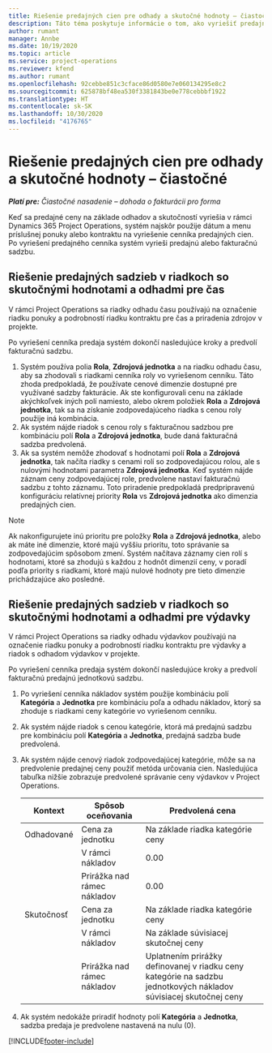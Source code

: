 ```yaml
---
title: Riešenie predajných cien pre odhady a skutočné hodnoty – čiastočné
description: Táto téma poskytuje informácie o tom, ako vyriešiť predajné ceny pre odhady a skutočné hodnoty.
author: rumant
manager: Annbe
ms.date: 10/19/2020
ms.topic: article
ms.service: project-operations
ms.reviewer: kfend
ms.author: rumant
ms.openlocfilehash: 92cebbe851c3cface86d0580e7e060134295e8c2
ms.sourcegitcommit: 625878bf48ea530f3381843be0e778cebbbf1922
ms.translationtype: HT
ms.contentlocale: sk-SK
ms.lasthandoff: 10/30/2020
ms.locfileid: "4176765"
---
```

# <a name="resolve-sales-prices-for-estimates-and-actuals---lite"></a>Riešenie predajných cien pre odhady a skutočné hodnoty – čiastočné

_**Platí pre:** Čiastočné nasadenie – dohoda o fakturácii pro forma_

Keď sa predajné ceny na základe odhadov a skutočností vyriešia v rámci Dynamics 365 Project Operations, systém najskôr použije dátum a menu príslušnej ponuky alebo kontraktu na vyriešenie cenníka predajných cien. Po vyriešení predajného cenníka systém vyrieši predajnú alebo fakturačnú sadzbu.

## <a name="resolve-sales-rates-on-actual-and-estimate-lines-for-time"></a>Riešenie predajných sadzieb v riadkoch so skutočnými hodnotami a odhadmi pre čas

V rámci Project Operations sa riadky odhadu času používajú na označenie riadku ponuky a podrobností riadku kontraktu pre čas a priradenia zdrojov v projekte.

Po vyriešení cenníka predaja systém dokončí nasledujúce kroky a predvolí fakturačnú sadzbu.

1. Systém používa polia **Rola**, **Zdrojová jednotka** a na riadku odhadu času, aby sa zhodovali s riadkami cenníka roly vo vyriešenom cenníku. Táto zhoda predpokladá, že používate cenové dimenzie dostupné pre využívané sadzby fakturácie. Ak ste konfigurovali cenu na základe akýchkoľvek iných polí namiesto, alebo okrem položiek **Rola** a **Zdrojová jednotka**, tak sa na získanie zodpovedajúceho riadka s cenou roly použije iná kombinácia.
2. Ak systém nájde riadok s cenou roly s fakturačnou sadzbou pre kombináciu polí **Rola** a **Zdrojová jednotka**, bude daná fakturačná sadzba predvolená.
3. Ak sa systém nemôže zhodovať s hodnotami polí **Rola** a **Zdrojová jednotka**, tak načíta riadky s cenami rolí so zodpovedajúcou rolou, ale s nulovými hodnotami parametra **Zdrojová jednotka**. Keď systém nájde záznam ceny zodpovedajúcej role, predvolene nastaví fakturačnú sadzbu z tohto záznamu. Toto priradenie predpokladá predpripravenú konfiguráciu relatívnej priority **Rola** vs **Zdrojová jednotka** ako dimenzia predajných cien.

> [!NOTE]
> Ak nakonfigurujete inú prioritu pre položky **Rola** a **Zdrojová jednotka**, alebo ak máte iné dimenzie, ktoré majú vyššiu prioritu, toto správanie sa zodpovedajúcim spôsobom zmení. Systém načítava záznamy cien rolí s hodnotami, ktoré sa zhodujú s každou z hodnôt dimenzií ceny, v poradí podľa priority s riadkami, ktoré majú nulové hodnoty pre tieto dimenzie prichádzajúce ako posledné.

## <a name="resolve-sales-rates-on-actual-and-estimate-lines-for-expense"></a>Riešenie predajných sadzieb v riadkoch so skutočnými hodnotami a odhadmi pre výdavky

V rámci Project Operations sa riadky odhadu výdavkov používajú na označenie riadku ponuky a podrobností riadku kontraktu pre výdavky a riadok s odhadom výdavkov v projekte.

Po vyriešení cenníka predaja systém dokončí nasledujúce kroky a predvolí fakturačnú predajnú jednotkovú sadzbu.

1. Po vyriešení cenníka nákladov systém použije kombináciu polí **Kategória** a **Jednotka** pre kombináciu poľa a odhadu nákladov, ktorý sa zhoduje s riadkami ceny kategórie vo vyriešenom cenníku.
2. Ak systém nájde riadok s cenou kategórie, ktorá má predajnú sadzbu pre kombináciu polí **Kategória** a **Jednotka**, predajná sadzba bude predvolená.
3. Ak systém nájde cenový riadok zodpovedajúcej kategórie, môže sa na predvolenie predajnej ceny použiť metóda určovania cien. Nasledujúca tabuľka nižšie zobrazuje predvolené správanie ceny výdavkov v Project Operations.

    | Kontext | Spôsob oceňovania | Predvolená cena |
    | --- | --- | --- |
    | Odhadované | Cena za jednotku | Na základe riadka kategórie ceny |
    | &nbsp; | V rámci nákladov | 0.00 |
    | &nbsp; | Prirážka nad rámec nákladov | 0.00 |
    | Skutočnosť | Cena za jednotku | Na základe riadka kategórie ceny |
    | &nbsp; | V rámci nákladov | Na základe súvisiacej skutočnej ceny |
    | &nbsp; | Prirážka nad rámec nákladov | Uplatnením prirážky definovanej v riadku ceny kategórie na sadzbu jednotkových nákladov súvisiacej skutočnej ceny |

4. Ak systém nedokáže priradiť hodnoty polí **Kategória** a **Jednotka**, sadzba predaja je predvolene nastavená na nulu (0).


[!INCLUDE[footer-include](../../includes/footer-banner.md)]